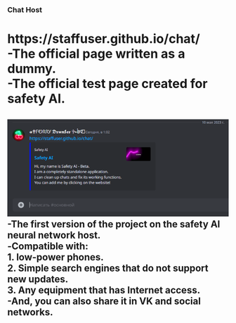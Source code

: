 ### Chat Host
<h1>https://staffuser.github.io/chat/<br>
-The official page written as a dummy.<br>
-The official test page created for safety AI.<br>
<h2><img src="https://raw.githubusercontent.com/staffuser/chat/main/icon8.png" alt="INVITE">
<br>-The first version of the project on the safety AI neural network host.<br>
-Сompatible with:<br>
        1. low-power phones.<br>
        2. Simple search engines that do not support new updates.<br>
        3. Any equipment that has Internet access.<br>
-And, you can also share it in VK and social networks.<br>
